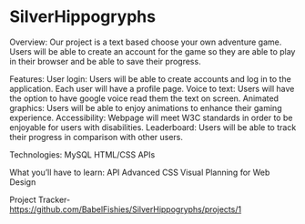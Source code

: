 # SilverHippogryphs

Overview: 
Our project is a text based choose your own adventure game. Users will be able to create an account for the game so they are able to play in their browser and be able to save their progress. 
 
 
Features: 
User login: Users will be able to create accounts and log in to the application. Each user will have a profile page.
Voice to text: Users will have the option to have google voice read them the text on screen.
Animated graphics: Users will be able to enjoy animations to enhance their gaming experience.
Accessibility: Webpage will meet W3C standards in order to be enjoyable for users with disabilities. 
Leaderboard: Users will be able to track their progress in comparison with other users. 

 
Technologies: 
MySQL
HTML/CSS
APIs
 
What you’ll have to learn: 
API
Advanced CSS
Visual Planning for Web Design

 
Project Tracker-
https://github.com/BabelFishies/SilverHippogryphs/projects/1
